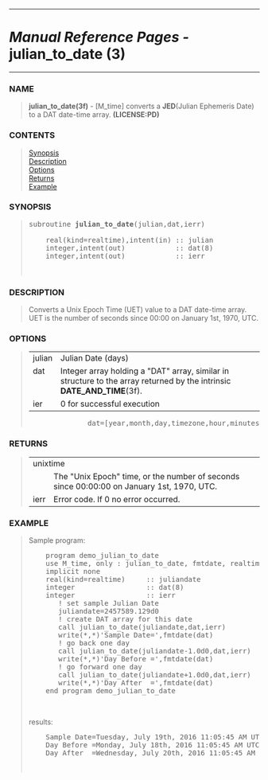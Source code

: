<?
<body>
  <a name="top" id="top"></a>
  <div id="Container">
    <div id="Content">
      <div class="c31">
        <hr />
        <h1><i>Manual Reference Pages -</i> julian_to_date (3)</h1>
        <hr />
      </div><a name="0"></a>
      <h3><a name="0">NAME</a></h3>
      <blockquote>
        <b>julian_to_date(3f)</b> - [M_time] converts a <b>JED</b>(Julian Ephemeris Date) to a DAT date-time array. <b>(LICENSE:PD)</b>
      </blockquote><a name="contents" id="contents"></a>
      <h3>CONTENTS</h3>
      <blockquote>
        <a href="#1">Synopsis</a><br />
        <a href="#2">Description</a><br />
        <a href="#3">Options</a><br />
        <a href="#4">Returns</a><br />
        <a href="#5">Example</a><br />
      </blockquote><a name="8"></a>
      <h3><a name="8">SYNOPSIS</a></h3>
      <blockquote>
        <pre>
subroutine <b>julian_to_date</b>(julian,dat,ierr)
<br />    real(kind=realtime),intent(in) :: julian
    integer,intent(out)            :: dat(8)
    integer,intent(out)            :: ierr
<br />
</pre>
      </blockquote><a name="2"></a>
      <h3><a name="2">DESCRIPTION</a></h3>
      <blockquote>
        Converts a Unix Epoch Time (UET) value to a DAT date-time array. UET is the number of seconds since 00:00 on January 1st, 1970, UTC.
      </blockquote><a name="3"></a>
      <h3><a name="3">OPTIONS</a></h3>
      <blockquote>
        <table cellpadding="3">
          <tr valign="top">
            <td class="c32" width="6%" nowrap="nowrap">julian</td>
            <td valign="bottom">Julian Date (days)</td>
          </tr>
          <tr valign="top">
            <td class="c32" width="6%" nowrap="nowrap">dat</td>
            <td valign="bottom">Integer array holding a "DAT" array, similar in structure to the array returned by the intrinsic
            <b>DATE_AND_TIME</b>(3f).</td>
          </tr>
          <tr valign="top">
            <td class="c32" width="6%" nowrap="nowrap">ier</td>
            <td valign="bottom">0 for successful execution</td>
          </tr>
        </table><!-- .nf -->
        <pre>
              dat=[year,month,day,timezone,hour,minutes,seconds,milliseconds]
</pre>
      </blockquote><a name="4"></a>
      <h3><a name="4">RETURNS</a></h3>
      <blockquote>
        <table cellpadding="3">
          <tr valign="top">
            <td class="c32" colspan="2">unixtime</td>
          </tr>
          <tr valign="top">
            <td width="6%"></td>
            <td>The "Unix Epoch" time, or the number of seconds since 00:00:00 on January 1st, 1970, UTC.</td>
          </tr>
          <tr valign="top">
            <td class="c32" width="6%" nowrap="nowrap">ierr</td>
            <td valign="bottom">Error code. If 0 no error occurred.</td>
          </tr>
        </table>
      </blockquote><a name="5"></a>
      <h3><a name="5">EXAMPLE</a></h3>
      <blockquote>
        Sample program:
        <pre>
    program demo_julian_to_date
    use M_time, only : julian_to_date, fmtdate, realtime
    implicit none
    real(kind=realtime)     :: juliandate
    integer                 :: dat(8)
    integer                 :: ierr
       ! set sample Julian Date
       juliandate=2457589.129d0
       ! create DAT array for this date
       call julian_to_date(juliandate,dat,ierr)
       write(*,*)'Sample Date=',fmtdate(dat)
       ! go back one day
       call julian_to_date(juliandate-1.0d0,dat,ierr)
       write(*,*)'Day Before =',fmtdate(dat)
       ! go forward one day
       call julian_to_date(juliandate+1.0d0,dat,ierr)
       write(*,*)'Day After  =',fmtdate(dat)
    end program demo_julian_to_date
<br />
</pre>results:
        <pre>
    Sample Date=Tuesday, July 19th, 2016 11:05:45 AM UTC-04:00
    Day Before =Monday, July 18th, 2016 11:05:45 AM UTC-04:00
    Day After  =Wednesday, July 20th, 2016 11:05:45 AM UTC-04:00
<br />
</pre>
      </blockquote><a name="6"></a>
    </div>
  </div>
</body>
